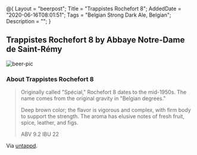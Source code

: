 @{
 Layout = "beerpost";
 Title = "Trappistes Rochefort 8";
 AddedDate = "2020-06-16T08:01:51";
 Tags = "Belgian Strong Dark Ale, Belgian";
 Description = "";
 }
 

## Trappistes Rochefort 8 by Abbaye Notre-Dame de Saint-Rémy

![beer-pic]

### About Trappistes Rochefort 8

> Originally called "Spécial," Rochefort 8 dates to the mid-1950s. The name comes from the original gravity in "Belgian degrees."
>
> Deep brown color; the flavor is vigorous and complex, with firm body to support the strength. The aroma has elusive notes of fresh fruit, spice, leather, and figs. 
>
> ABV 9.2 IBU 22

Via [untappd][untappd-url].

[untappd-url]: <https://untappd.com/beer/11473>
[beer-pic]: https://jasonpowley.com/assets/img/2020-06-16-trappistes-rochefort-8.jpeg "Trappistes Rochefort 8 by Abbaye Notre-Dame de Saint-Rémy"
